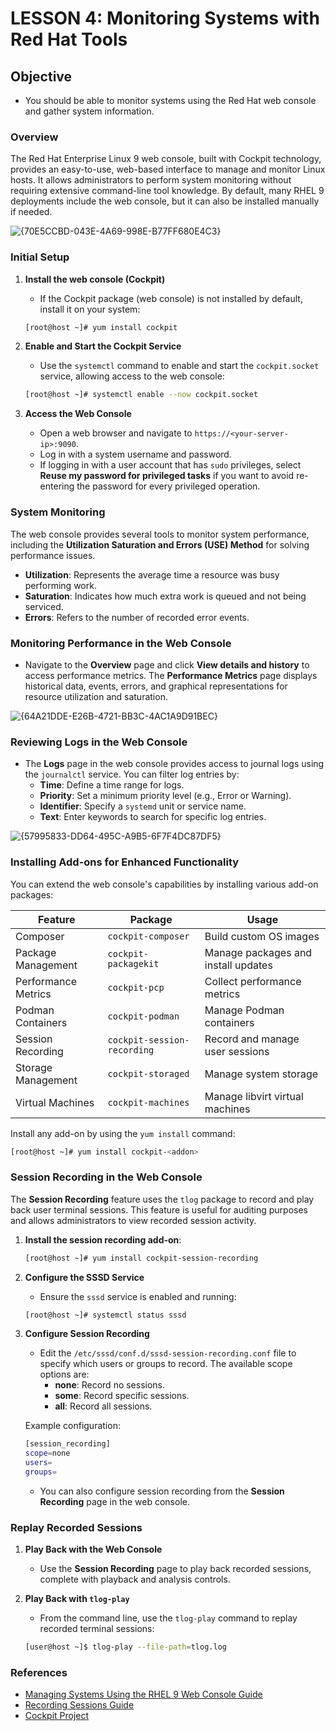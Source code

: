 # LESSON 4: Monitoring Systems with Red Hat Tools

## Objective

- You should be able to monitor systems using the Red Hat web console and gather system information.

### Overview

The Red Hat Enterprise Linux 9 web console, built with Cockpit technology, provides an easy-to-use, web-based interface to manage and monitor Linux hosts. It allows administrators to perform system monitoring without requiring extensive command-line tool knowledge. By default, many RHEL 9 deployments include the web console, but it can also be installed manually if needed.

![{70E5CCBD-043E-4A69-998E-B77FF680E4C3}](https://github.com/user-attachments/assets/39ff3879-0248-434b-a499-0af230347beb)

### Initial Setup

1. **Install the web console (Cockpit)**

   - If the Cockpit package (web console) is not installed by default, install it on your system:

   ```bash
   [root@host ~]# yum install cockpit
   ```

2. **Enable and Start the Cockpit Service**

   - Use the `systemctl` command to enable and start the `cockpit.socket` service, allowing access to the web console:

   ```bash
   [root@host ~]# systemctl enable --now cockpit.socket
   ```

3. **Access the Web Console**

   - Open a web browser and navigate to `https://<your-server-ip>:9090`.
   - Log in with a system username and password.
   - If logging in with a user account that has `sudo` privileges, select **Reuse my password for privileged tasks** if you want to avoid re-entering the password for every privileged operation.

### System Monitoring

The web console provides several tools to monitor system performance, including the **Utilization Saturation and Errors (USE) Method** for solving performance issues.

- **Utilization**: Represents the average time a resource was busy performing work.
- **Saturation**: Indicates how much extra work is queued and not being serviced.
- **Errors**: Refers to the number of recorded error events.

### Monitoring Performance in the Web Console

- Navigate to the **Overview** page and click **View details and history** to access performance metrics. The **Performance Metrics** page displays historical data, events, errors, and graphical representations for resource utilization and saturation.

![{64A21DDE-E26B-4721-BB3C-4AC1A9D91BEC}](https://github.com/user-attachments/assets/77e09b6a-797d-4069-aa7a-2d10dc93a1d8)


### Reviewing Logs in the Web Console

- The **Logs** page in the web console provides access to journal logs using the `journalctl` service. You can filter log entries by:
  - **Time**: Define a time range for logs.
  - **Priority**: Set a minimum priority level (e.g., Error or Warning).
  - **Identifier**: Specify a `systemd` unit or service name.
  - **Text**: Enter keywords to search for specific log entries.
 
![{57995833-DD64-495C-A9B5-6F7F4DC87DF5}](https://github.com/user-attachments/assets/d7a294c0-f20c-40b3-b69f-afd977463897)


### Installing Add-ons for Enhanced Functionality

You can extend the web console's capabilities by installing various add-on packages:

| Feature             | Package                    | Usage                             |
|---------------------|----------------------------|-----------------------------------|
| Composer            | `cockpit-composer`         | Build custom OS images            |
| Package Management  | `cockpit-packagekit`       | Manage packages and install updates |
| Performance Metrics | `cockpit-pcp`              | Collect performance metrics       |
| Podman Containers   | `cockpit-podman`           | Manage Podman containers          |
| Session Recording   | `cockpit-session-recording`| Record and manage user sessions   |
| Storage Management  | `cockpit-storaged`         | Manage system storage             |
| Virtual Machines    | `cockpit-machines`         | Manage libvirt virtual machines   |

Install any add-on by using the `yum install` command:

```bash
[root@host ~]# yum install cockpit-<addon>
```

### Session Recording in the Web Console

The **Session Recording** feature uses the `tlog` package to record and play back user terminal sessions. This feature is useful for auditing purposes and allows administrators to view recorded session activity.

1. **Install the session recording add-on**:

   ```bash
   [root@host ~]# yum install cockpit-session-recording
   ```

2. **Configure the SSSD Service**

   - Ensure the `sssd` service is enabled and running:

   ```bash
   [root@host ~]# systemctl status sssd
   ```

3. **Configure Session Recording**

   - Edit the `/etc/sssd/conf.d/sssd-session-recording.conf` file to specify which users or groups to record. The available scope options are:
     - **none**: Record no sessions.
     - **some**: Record specific sessions.
     - **all**: Record all sessions.

   Example configuration:

   ```bash
   [session_recording]
   scope=none
   users=
   groups=
   ```

   - You can also configure session recording from the **Session Recording** page in the web console.

### Replay Recorded Sessions

1. **Play Back with the Web Console**
   - Use the **Session Recording** page to play back recorded sessions, complete with playback and analysis controls.

2. **Play Back with `tlog-play`**
   - From the command line, use the `tlog-play` command to replay recorded terminal sessions:

   ```bash
   [user@host ~]$ tlog-play --file-path=tlog.log
   ```

### References

- [Managing Systems Using the RHEL 9 Web Console Guide](https://access.redhat.com/documentation/en-us/red_hat_enterprise_linux/8/htmlsingle/managing_systems_using_the_rhel_8_web_console/index)
- [Recording Sessions Guide](https://access.redhat.com/documentation/en-us/red_hat_enterprise_linux/8/htmlsingle/recording_sessions/index)
- [Cockpit Project](http://www.cockpit-project.org)
